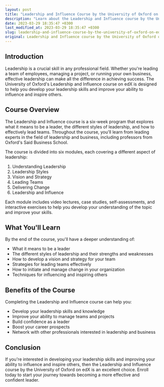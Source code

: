 ```yaml
---
layout: post
title: "Leadership and Influence Course by the University of Oxford on edX"
description: "Learn about the Leadership and Influence course by the University of Oxford on edX. Develop your leadership skills and improve your ability to influence and inspire others."
date: 2023-03-29 18:35:47 +0300
last_modified_at: 2023-03-29 18:35:47 +0300
slug: leadership-and-influence-course-by-the-university-of-oxford-on-edx
original: Leadership and Influence course by the University of Oxford on edX
---
```

## Introduction

Leadership is a crucial skill in any professional field. Whether you're leading a team of employees, managing a project, or running your own business, effective leadership can make all the difference in achieving success. The University of Oxford's Leadership and Influence course on edX is designed to help you develop your leadership skills and improve your ability to influence and inspire others.

## Course Overview

The Leadership and Influence course is a six-week program that explores what it means to be a leader, the different styles of leadership, and how to effectively lead teams. Throughout the course, you'll learn from leading experts in the field of leadership and business, including professors from Oxford's Said Business School.

The course is divided into six modules, each covering a different aspect of leadership:

1. Understanding Leadership
2. Leadership Styles
3. Vision and Strategy
4. Leading Teams
5. Delivering Change
6. Leadership and Influence

Each module includes video lectures, case studies, self-assessments, and interactive exercises to help you develop your understanding of the topic and improve your skills.

## What You'll Learn

By the end of the course, you'll have a deeper understanding of:

- What it means to be a leader
- The different styles of leadership and their strengths and weaknesses
- How to develop a vision and strategy for your team
- Strategies for leading teams effectively
- How to initiate and manage change in your organization
- Techniques for influencing and inspiring others

## Benefits of the Course

Completing the Leadership and Influence course can help you:

- Develop your leadership skills and knowledge
- Improve your ability to manage teams and projects
- Build confidence as a leader
- Boost your career prospects
- Network with other professionals interested in leadership and business

## Conclusion

If you're interested in developing your leadership skills and improving your ability to influence and inspire others, then the Leadership and Influence course by the University of Oxford on edX is an excellent choice. Enroll today to start your journey towards becoming a more effective and confident leader.